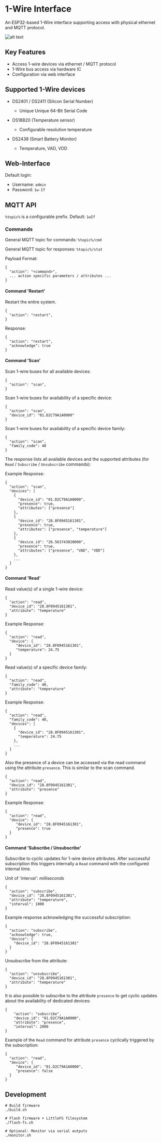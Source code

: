 # 1-Wire Interface

An ESP32-based 1-Wire interface supporting access with physical ethernet and MQTT protocol.

![alt text](doc/overview.excalidraw.png)

## Key Features

* Access 1-wire devices via ethernet / MQTT protocol
* 1-Wire bus access via hardware IC
* Configuration via web interface

## Supported 1-Wire devices

* DS2401 / DS2411 (Silicon Serial Number)
  * Unique Unique 64-Bit Serial Code

* DS18B20 (Temperature sensor)
  * Configurable resolution temperature

* DS2438  (Smart Battery Monitor)
  * Temperature, VAD, VDD

## Web-Interface

Default login:
- Username: `admin`
- Password: `1w-If`


## MQTT API
`%topic%` is a configurable prefix. Default: `1wIf`

### Commands

General MQTT topic for commands: `%topic%/cmd`

General MQTT topic for responses: `%topic%/stat`

Payload Format:

```
{
  "action": "<command>",
  ... action specific parameters / attributes ...
}
```

#### Command 'Restart'

Restart the entire system.
```
{
  "action": "restart",
}
```

Response:
```
{
  "action": "restart",
  "acknowledge": true
}
```


#### Command 'Scan'

Scan 1-wire buses for all available devices:

```
{
  "action": "scan",
}
```

Scan 1-wire buses for availability of a specific device:

```
{
  "action": "scan",
  "device_id": "01.D2C79A1A0000"
}
```

Scan 1-wire buses for availability of a specific device family:

```
{
  "action": "scan",
  "family_code": 40
}
```

The response lists all available devices and the supported attributes (for `Read` / `Subscribe` / `Unsubscribe` commands):

Example Response:
```
{
  "action": "scan",
  "devices": [
    {
      "device_id": "01.D2C79A1A0000",
      "presence": true,
      "attributes": ["presence"]
    },
    {
      "device_id": "28.8F0945161301",
      "presence": true,
      "attributes": ["presence", "temperature"]
    },
    {
      "device_id": "26.563743020000",
      "presence": true,
      "attributes": ["presence", "VAD", "VDD"]
    },
    ...
  ]
}
```

#### Command 'Read'

Read value(s) of a single 1-wire device:

```
{
  "action": "read",
  "device_id": "28.8F0945161301",
  "attribute": "temperature"
}
```

Example Response:
```
{
  "action": "read",
  "device": {
     "device_id": "28.8F0945161301",
     "temperature": 24.75
  }
}
```

Read value(s) of a specific device family:

```
{
  "action": "read",
  "family_code": 40,
  "attribute": "temperature"
}
```

Example Response:
```
{
  "action": "read",
  "family_code": 40,
  "devices": [
    {
      "device_id": "28.8F0945161301",
      "temperature": 24.75
    },
    ...
  ]
}
```

Also the presence of a device can be accessed via the read command using the attribute `presence`.
This is similar to the scan command.

```
{
  "action": "read",
  "device_id": "28.8F0945161301",
  "attribute": "presence"
}
```

Example Response:
```
{
  "action": "read",
  "device": {
     "device_id": "28.8F0945161301",
     "presence": true
  }
}
```


#### Command 'Subscribe / Unsubscribe'

Subscribe to cyclic updates for 1-wire device attributes.
After successful subscription this triggers internally a `Read` command with the configured internal time.

Unit of 'interval': _milliseconds_

```
{
  "action": "subscribe",
  "device_id": "28.8F0945161301",
  "attribute": "temperature",
  "interval": 1000
}
```

Example response acknowledging the successful subscription:
```
{
  "action": "subscribe",
  "acknowledge": true,
  "device": {
    "device_id": "28.8F0945161301"
  }
}
```


Unsubscribe from the attribute:
```
{
  "action": "unsubscribe",
  "device_id": "28.8F0945161301",
  "attribute": "temperature"
}
```

It is also possible to subscribe to the attribute `presence` to get cyclic updates about the availability of dedicated
devices:
```
{
    "action": "subscribe",
    "device_id": "01.D2C79A1A0000",
    "attribute": "presence",
    "interval": 2000
}
```

Example of the `Read` command for attribute `presence` cyclically triggered by the subscription:
```
{
  "action": "read",
  "device": {
     "device_id": "01.D2C79A1A0000",
     "presence": false
  }
}
```

## Development

```
# Build firmware
./build.sh

# Flash firmware + LittleFS filesystem
./flash-fs.sh

# Optional: Monitor via serial outputs
./monitor.sh
```
